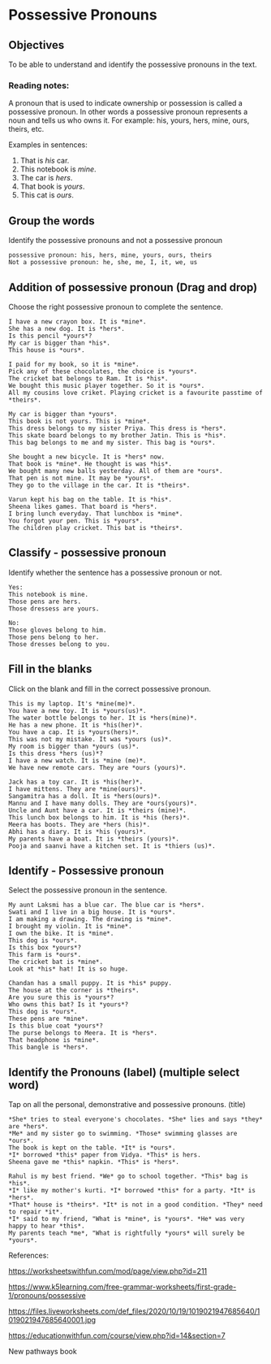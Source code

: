 # Possessive Pronouns 

## Objectives

To be able to understand and identify the possessive pronouns in the text.

### Reading notes:

A pronoun that is used to indicate ownership or possession is called a possessive pronoun. In other words a possessive pronoun represents a noun and tells us who owns it. For example: his, yours, hers, mine, ours, theirs, etc.

Examples in sentences: 
1. That is *his* car.
2. This notebook is *mine*.
3. The car is *hers*.
4. That book is *yours*.
5. This cat is *ours*.



## Group the words

Identify the possessive pronouns and not a possessive pronoun

```
possessive pronoun: his, hers, mine, yours, ours, theirs
Not a possessive pronoun: he, she, me, I, it, we, us
```

## Addition of possessive pronoun (Drag and drop)

Choose the right possessive pronoun to complete the sentence.

```
I have a new crayon box. It is *mine*. 
She has a new dog. It is *hers*.
Is this pencil *yours*?
My car is bigger than *his*.
This house is *ours*.
```

```
I paid for my book, so it is *mine*.
Pick any of these chocolates, the choice is *yours*.
The cricket bat belongs to Ram. It is *his*.
We bought this music player together. So it is *ours*.
All my cousins love criket. Playing cricket is a favourite passtime of *theirs*.
```

```
My car is bigger than *yours*.
This book is not yours. This is *mine*.
This dress belongs to my sister Priya. This dress is *hers*.
This skate board belongs to my brother Jatin. This is *his*.
This bag belongs to me and my sister. This bag is *ours*.
```

```
She bought a new bicycle. It is *hers* now.
That book is *mine*. He thought is was *his*.
We bought many new balls yesterday. All of them are *ours*.
That pen is not mine. It may be *yours*.
They go to the village in the car. It is *theirs*.
```

```
Varun kept his bag on the table. It is *his*.
Sheena likes games. That board is *hers*.
I bring lunch everyday. That lunchbox is *mine*.
You forgot your pen. This is *yours*.
The children play cricket. This bat is *theirs*.
```

## Classify - possessive pronoun 

Identify whether the sentence has a possessive pronoun or not.

```
Yes: 
This notebook is mine.
Those pens are hers.
Those dressess are yours.

No:
Those gloves belong to him.
Those pens belong to her. 
Those dresses belong to you. 
```

## Fill in the blanks 

Click on the blank and fill in the correct possessive pronoun.

```
This is my laptop. It's *mine(me)*. 
You have a new toy. It is *yours(us)*.
The water bottle belongs to her. It is *hers(mine)*.
He has a new phone. It is *his(her)*.
You have a cap. It is *yours(hers)*.
This was not my mistake. It was *yours (us)*.
My room is bigger than *yours (us)*.
Is this dress *hers (us)*?
I have a new watch. It is *mine (me)*.
We have new remote cars. They are *ours (yours)*.
```

```
Jack has a toy car. It is *his(her)*.
I have mittens. They are *mine(ours)*.
Sangamitra has a doll. It is *hers(ours)*.
Mannu and I have many dolls. They are *ours(yours)*.
Uncle and Aunt have a car. It is *theirs (mine)*.
This lunch box belongs to him. It is *his (hers)*.
Meera has boots. They are *hers (his)*.
Abhi has a diary. It is *his (yours)*.
My parents have a boat. It is *theirs (yours)*.
Pooja and saanvi have a kitchen set. It is *thiers (us)*.
```

## Identify - Possessive pronoun

Select the possessive pronoun in the sentence.

```
My aunt Laksmi has a blue car. The blue car is *hers*.
Swati and I live in a big house. It is *ours*.
I am making a drawing. The drawing is *mine*.
I brought my violin. It is *mine*.
I own the bike. It is *mine*.
This dog is *ours*.
Is this box *yours*?
This farm is *ours*.
The cricket bat is *mine*.
Look at *his* hat! It is so huge. 
```

```
Chandan has a small puppy. It is *his* puppy.
The house at the corner is *theirs*.
Are you sure this is *yours*?
Who owns this bat? Is it *yours*?
This dog is *ours*.
These pens are *mine*. 
Is this blue coat *yours*?
The purse belongs to Meera. It is *hers*.
That headphone is *mine*.
This bangle is *hers*.
```

## Identify the Pronouns (label) (multiple select word)

Tap on all the personal, demonstrative and possessive pronouns. (title)
```
*She* tries to steal everyone's chocolates. *She* lies and says *they* are *hers*.
*Me* and my sister go to swimming. *Those* swimming glasses are *ours*.
The book is kept on the table. *It* is *ours*.
*I* borrowed *this* paper from Vidya. *This* is hers.
Sheena gave me *this* napkin. *This* is *hers*.
```

```
Rahul is my best friend. *We* go to school together. *This* bag is *his*.
*I* like my mother's kurti. *I* borrowed *this* for a party. *It* is *hers*.
*That* house is *theirs*. *It* is not in a good condition. *They* need to repair *it*.
*I* said to my friend, "What is *mine*, is *yours*. *He* was very happy to hear *this*.
My parents teach *me*, "What is rightfully *yours* will surely be *yours*.
```


References:

https://worksheetswithfun.com/mod/page/view.php?id=211

https://www.k5learning.com/free-grammar-worksheets/first-grade-1/pronouns/possessive

https://files.liveworksheets.com/def_files/2020/10/19/1019021947685640/1019021947685640001.jpg

https://educationwithfun.com/course/view.php?id=14&section=7

New pathways book 



